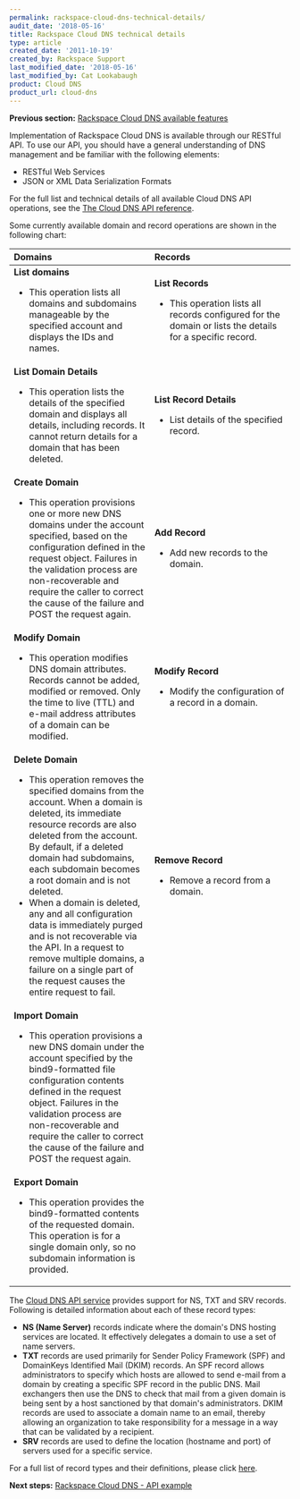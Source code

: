 ```yaml
---
permalink: rackspace-cloud-dns-technical-details/
audit_date: '2018-05-16'
title: Rackspace Cloud DNS technical details
type: article
created_date: '2011-10-19'
created_by: Rackspace Support
last_modified_date: '2018-05-16'
last_modified_by: Cat Lookabaugh
product: Cloud DNS
product_url: cloud-dns
---
```


**Previous section:** [Rackspace Cloud DNS available features](/how-to/rackspace-cloud-dns-available-features)

Implementation of Rackspace Cloud DNS is available through our RESTful API. To
use our API, you should have a general understanding of DNS management
and be familiar with the following elements:

-   RESTful Web Services
-   JSON or XML Data Serialization Formats

For the full list and technical details of all available Cloud DNS API operations, see the 
[The Cloud DNS API reference](https://developer.rackspace.com/docs/cloud-dns/v1/api-reference/).

Some currently available domain and record operations are shown in the following chart:

<table>
<colgroup>
<col width="50%" />
<col width="50%" />
</colgroup>
<thead>
<tr class="header">
<th align="left">Domains</th>
<th align="left">Records</th>
</tr>
</thead>
<tbody>
<tr class="odd">
<td align="left"><strong>List domains</strong>
<ul>
<li>This operation lists all domains and subdomains manageable by the specified account and displays the IDs and names.</li>
</ul></td>
<td align="left"><strong>List Records</strong>
<ul>
<li>This operation lists all records configured for the domain or lists the details for a specific record.</li>
</ul></td>
</tr>
<tr class="even">
<td align="left"><strong>List Domain Details</strong>
<ul>
<li>This operation lists the details of the specified domain and displays all details, including records. 
It cannot return details for a domain that has been deleted.</li>
</ul></td>
<td align="left"><strong>List Record Details</strong><ul>
<li>List details of the specified record. </li>
</ul></td>
</tr>
<tr class="odd">
<td align="left"><strong>Create Domain</strong>
<ul>
<li>This operation provisions one or more new DNS domains under the account specified, based on the configuration defined in the request object. Failures in the validation process are non-recoverable and require the caller to correct the cause of the failure and POST the request again.</li>
</ul></td>
<td align="left"><strong>Add Record</strong>
<ul>
<li>Add new records to the domain.</li>
</ul></td>
</tr>
<tr class="even">
<td align="left"><strong>Modify Domain</strong>
<ul>
<li>This operation modifies DNS domain attributes. Records cannot be added, modified or removed. Only the time to live (TTL) and e-mail address attributes of a domain can be modified.</li>
</ul></td>
<td align="left"><strong>Modify Record</strong>
<ul>
<li>Modify the configuration of a record in a domain.</li>
</ul></td>
</tr>
<tr class="odd">
<td align="left"><strong>Delete Domain</strong>
<ul>
<li>This operation removes the specified domains from the account. When a domain is deleted, its immediate resource records are also deleted from the account. By default, if a deleted domain had subdomains, each subdomain becomes a root domain and is not deleted.</li>
<li>When a domain is deleted, any and all configuration data is immediately purged and is not recoverable via the API. In a request to remove multiple domains, a failure on a single part of the request causes the entire request to fail.</li>
</ul></td>
<td align="left"><strong>Remove Record</strong>
<ul>
<li>Remove a record from a domain.</li>
</ul></td>
<tr class="odd">
<td align="left"><strong>Import Domain</strong>
<ul>
<li>This operation provisions a new DNS domain under the account specified by the bind9-formatted file configuration contents defined in the request object. Failures in the validation process are non-recoverable and require the caller to correct the cause of the failure and POST the request again.</li>
</ul></td>
<td align="left"> </td>
</tr>
<tr class="even">
<td align="left"><strong>Export Domain</strong>
<ul>
<li>This operation provides the bind9-formatted contents of the requested domain. This operation is for a single domain only, so no subdomain information is provided. </li>
</ul></td>
<td align="left"> </td>
</tr>
</tbody>
</table>

The [Cloud DNS API service](https://developer.rackspace.com/docs/cloud-dns/v1/) provides support for NS, TXT and SRV records. Following is detailed information about each of these record types:

-   **NS (Name Server)** records indicate where the domain's DNS hosting
    services are located. It effectively delegates a domain to use a set
    of name servers.
-   **TXT** records are used primarily for Sender Policy Framework (SPF) and 
    DomainKeys Identified Mail (DKIM) records. An SPF record allows administrators to specify
    which hosts are allowed to send e-mail from a domain by creating a
    specific SPF record in the public DNS. Mail exchangers then use
    the DNS to check that mail from a given domain is being sent by a
    host sanctioned by that domain's administrators. DKIM records are used to associate a domain name to
    an email, thereby allowing an organization to take responsibility
    for a message in a way that can be validated by a recipient.
-   **SRV** records are used to define the location (hostname and port)
    of servers used for a specific service.

For a full list of record types and their definitions, please click
[here](/how-to/rackspace-cloud-dns-additional-resources).

**Next steps:** [Rackspace Cloud DNS - API example](/how-to/rackspace-cloud-dns-api-example)
